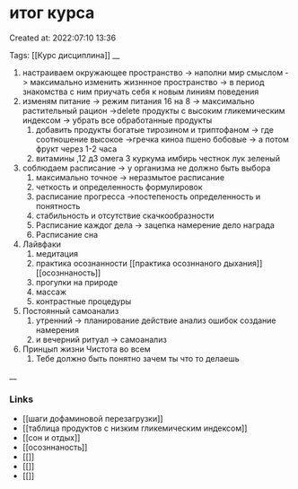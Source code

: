 # итог курса

Created at: 2022:07:10 13:36

Tags: [[Курс дисциплина]]
__ 

1. настраиваем окружающее пространство -> наполни мир смыслом  -> максимально изменить жизннное пространство -> в период знакомства с ним приучать себя к новым линиям поведения
2. изменям питание -> режим питания 16 на 8 -> максимально растительный рацион ->delete продукты с высоким гликемическим индексом -> убрать все обработанные продукты 
	1. добавить продукты богатые тирозином и триптофаном -> где соотношение высокое ->гречка киноа пшено бобовые -> а потом фрукт через 1-2 часа
	2. витамины ,12 д3 омега 3 куркума имбирь честнок лук зеленый
3. соблюдаем расписание -> у организма не должно быть выбора
	1. максимально точное -> неразмытое расписание 
	2. четкость и определенность формулировок
	3. расписание прогресса ->постепеность определенность и понятность
	4. стабильность и отсутствие скачкообразности
	5. Расписание каждог дела -> зацепка намерение дело награда 
	6. Расписание сна
4. Лайвфаки 
	1. медитация 
	2. практика осознанности [[практика осозннаного дыхания]] [[осозннаность]]
	3. прогулки на природе
	4. массаж
	5. контрастные процедуры 
5. Постоянный самоанализ 
	1. утренний  -> планирование действие анализ ошибок создание намерения
	2. и вечерний ритуал -> самоанализ 
6. Принцып жизни Чистота во всем
	1. Тебе должно быть понятно зачем ты что то делаешь



__

### Links
- [[шаги дофаминовой перезагрузки]]
- [[таблица продуктов с низким гликемическим индексом]]
- [[сон и отдых]]
- [[осозннаность]]
- [[]]
- [[]]
- [[]]